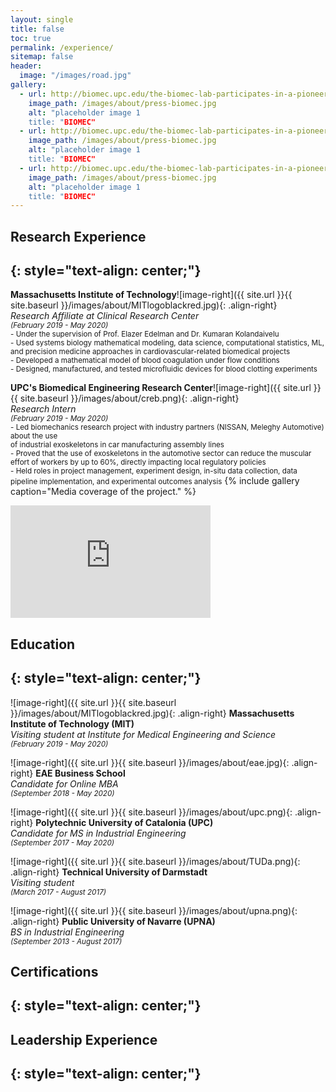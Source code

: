 ```yaml
---
layout: single
title: false
toc: true
permalink: /experience/
sitemap: false
header:
  image: "/images/road.jpg"
gallery:
  - url: http://biomec.upc.edu/the-biomec-lab-participates-in-a-pioneering-project-to-introduce-exoskeletons-to-the-automotive-industry/
    image_path: /images/about/press-biomec.jpg
    alt: "placeholder image 1
    title: "BIOMEC"
  - url: http://biomec.upc.edu/the-biomec-lab-participates-in-a-pioneering-project-to-introduce-exoskeletons-to-the-automotive-industry/
    image_path: /images/about/press-biomec.jpg
    alt: "placeholder image 1
    title: "BIOMEC"
  - url: http://biomec.upc.edu/the-biomec-lab-participates-in-a-pioneering-project-to-introduce-exoskeletons-to-the-automotive-industry/
    image_path: /images/about/press-biomec.jpg
    alt: "placeholder image 1
    title: "BIOMEC"
---
```

## Research Experience
{: style="text-align: center;"}
---

__Massachusetts Institute of Technology__![image-right]({{ site.url }}{{ site.baseurl }}/images/about/MITlogoblackred.jpg){: .align-right}<br />_Research Affiliate at Clinical Research Center_<br /><small>_(February 2019 - May 2020)_<br />- Under the supervision of Prof. Elazer Edelman and Dr. Kumaran Kolandaivelu<br />- Used systems biology mathematical modeling, data science, computational statistics, ML, and precision medicine approaches in cardiovascular-related biomedical projects<br />- Developed a mathematical model of blood coagulation under flow conditions<br />- Designed, manufactured, and tested microfluidic devices for blood clotting experiments</small>

__UPC's Biomedical Engineering Research Center__![image-right]({{ site.url }}{{ site.baseurl }}/images/about/creb.png){: .align-right}<br />_Research Intern_<br /><small>_(February 2019 - May 2020)_<br />- Led biomechanics research project with industry partners (NISSAN, Meleghy Automotive) about the use<br />of industrial exoskeletons in car manufacturing assembly lines<br />- Proved that the use of exoskeletons in the automotive sector can reduce the muscular effort of workers by up to 60%, directly impacting local regulatory policies<br />- Held roles in project management, experiment design, in-situ data collection, data pipeline implementation, and experimental outcomes analysis</small>
{% include gallery caption="Media coverage of the project." %}
<iframe width="320" height="180" src="https://www.youtube.com/watch?time_continue=105&v=nJe3ZFv3Cyg&feature=emb_title" frameborder="0" allowfullscreen></iframe>

## Education
{: style="text-align: center;"}
---

![image-right]({{ site.url }}{{ site.baseurl }}/images/about/MITlogoblackred.jpg){: .align-right}
__Massachusetts Institute of Technology (MIT)__<br />_Visiting student at Institute for Medical Engineering and Science_<br /><small>_(February 2019 - May 2020)_</small>

![image-right]({{ site.url }}{{ site.baseurl }}/images/about/eae.jpg){: .align-right}
__EAE Business School__<br />_Candidate for Online MBA_<br /><small>_(September 2018 - May 2020)_</small>

![image-right]({{ site.url }}{{ site.baseurl }}/images/about/upc.png){: .align-right}
__Polytechnic University of Catalonia (UPC)__<br />_Candidate for MS in Industrial Engineering_<br /><small>_(September 2017 - May 2020)_</small>

![image-right]({{ site.url }}{{ site.baseurl }}/images/about/TUDa.png){: .align-right}
__Technical University of Darmstadt__<br />_Visiting student_<br /><small>_(March 2017 - August 2017)_</small>

![image-right]({{ site.url }}{{ site.baseurl }}/images/about/upna.png){: .align-right}
__Public University of Navarre (UPNA)__<br />_BS in Industrial Engineering_<br /><small>_(September 2013 - August 2017)_</small>

## Certifications
{: style="text-align: center;"}
---

## Leadership Experience
{: style="text-align: center;"}
---